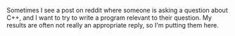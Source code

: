 Sometimes I see a post on reddit where someone is asking a question about C++, and I want to try to write a program relevant to their question. My results are often not really an appropriate reply, so I'm putting them here.
